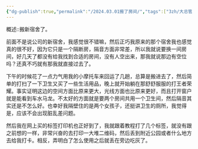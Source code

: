 ```yaml
---
{"dg-publish":true,"permalink":"/2024.03.01搬了房间/","tags":["3zh/大总管/日志/日记","标签打印机","搬房间"],"noteIcon":""}
---
```



概述::搬新宿舍了。

前面不是说公司的新宿舍，我感觉很不错嘛，然后正巧我原来的那个宿舍我也感觉真的很不好，因为它只是一个隔断房，隔音方面非常差，所以我就说要换一间房间，好几天了都没有给我找到合适的房间，没有人空出来，那我就说那边有空位吗？还真不巧就有那我就直接过去了。

下午的时候花了一点力气用我的小摩托车来回运了几趟，总算是搬进去了，然后简单的打扫了一下卫生又买了一些生活用品，晚上就开始躺在那舒舒服服的打王者荣耀。事实证明这边的空间方面比原来更大，光线方面也比原来更好，而且打开窗户就是能看到车水马龙。不太好的方面就是要两个房间共用一个卫生间，然后隔音其实还是不怎么好。也幸好我隔壁住的是两个女孩子，还挺讲卫生的厕所，我觉得是，应该不会出现脏乱差问题。

然后我在网上买的标签打印机也正好到了，我就跟着教程打了几个标签，就没有跟之前想的一样，非常兴奋的去打印一大堆二维码，然后丢到附近公园或者什么地方去给我打卡。相反，弄明白了怎么使用之后就丢在旁边吃灰了。